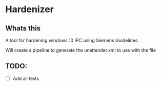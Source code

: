 # Hardenizer

## Whats this

A tool for hardening windows 10 IPC using Siemens Guidelines.

Will create a pipeline to generate the unattender.xml to use with the file

## TODO:
- [ ] Add all tests
